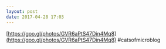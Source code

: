```yaml
---
layout: post
date: 2017-04-28 17:03
---
```

[https://goo.gl/photos/GVR6aPtS47Din4Mq8](https://goo.gl/photos/GVR6aPtS47Din4Mq8)
#catsofmicroblog
